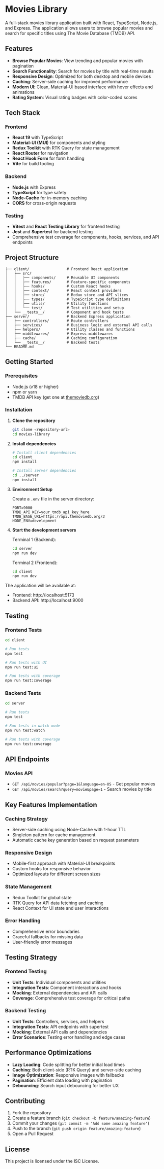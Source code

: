 # Movies Library

A full-stack movies library application built with React, TypeScript, Node.js, and Express. The application allows users to browse popular movies and search for specific titles using The Movie Database (TMDB) API.

## Features

- **Browse Popular Movies**: View trending and popular movies with pagination
- **Search Functionality**: Search for movies by title with real-time results
- **Responsive Design**: Optimized for both desktop and mobile devices
- **Caching**: Server-side caching for improved performance
- **Modern UI**: Clean, Material-UI based interface with hover effects and animations
- **Rating System**: Visual rating badges with color-coded scores

## Tech Stack

### Frontend
- **React 19** with TypeScript
- **Material-UI (MUI)** for components and styling
- **Redux Toolkit** with RTK Query for state management
- **React Router** for navigation
- **React Hook Form** for form handling
- **Vite** for build tooling

### Backend
- **Node.js** with Express
- **TypeScript** for type safety
- **Node-Cache** for in-memory caching
- **CORS** for cross-origin requests

### Testing
- **Vitest** and **React Testing Library** for frontend testing
- **Jest** and **Supertest** for backend testing
- Comprehensive test coverage for components, hooks, services, and API endpoints

## Project Structure

```
├── client/                 # Frontend React application
│   ├── src/
│   │   ├── components/     # Reusable UI components
│   │   ├── features/       # Feature-specific components
│   │   ├── hooks/          # Custom React hooks
│   │   ├── context/        # React context providers
│   │   ├── store/          # Redux store and API slices
│   │   ├── types/          # TypeScript type definitions
│   │   ├── utils/          # Utility functions
│   │   └── test/           # Test utilities and setup
│   └── __tests__/          # Component and hook tests
├── server/                 # Backend Express application
│   ├── controllers/        # Route controllers
│   ├── services/           # Business logic and external API calls
│   ├── helpers/            # Utility classes and functions
│   ├── middlewares/        # Express middlewares
│   ├── cache/              # Caching configuration
│   └── __tests__/          # Backend tests
└── README.md
```

## Getting Started

### Prerequisites
- Node.js (v18 or higher)
- npm or yarn
- TMDB API key (get one at [themoviedb.org](https://www.themoviedb.org/settings/api))

### Installation

1. **Clone the repository**
   ```bash
   git clone <repository-url>
   cd movies-library
   ```

2. **Install dependencies**
   ```bash
   # Install client dependencies
   cd client
   npm install

   # Install server dependencies
   cd ../server
   npm install
   ```

3. **Environment Setup**
   
   Create a `.env` file in the server directory:
   ```env
   PORT=9000
   TMDB_API_KEY=your_tmdb_api_key_here
   TMDB_BASE_URL=https://api.themoviedb.org/3
   NODE_ENV=development
   ```

4. **Start the development servers**
   
   Terminal 1 (Backend):
   ```bash
   cd server
   npm run dev
   ```
   
   Terminal 2 (Frontend):
   ```bash
   cd client
   npm run dev
   ```

The application will be available at:
- Frontend: http://localhost:5173
- Backend API: http://localhost:9000

## Testing

### Frontend Tests
```bash
cd client

# Run tests
npm test

# Run tests with UI
npm run test:ui

# Run tests with coverage
npm run test:coverage
```

### Backend Tests
```bash
cd server

# Run tests
npm test

# Run tests in watch mode
npm run test:watch

# Run tests with coverage
npm run test:coverage
```

## API Endpoints

### Movies API
- `GET /api/movies/popular?page=1&language=en-US` - Get popular movies
- `GET /api/movies/search?query=movie&page=1` - Search movies by title

## Key Features Implementation

### Caching Strategy
- Server-side caching using Node-Cache with 1-hour TTL
- Singleton pattern for cache management
- Automatic cache key generation based on request parameters

### Responsive Design
- Mobile-first approach with Material-UI breakpoints
- Custom hooks for responsive behavior
- Optimized layouts for different screen sizes

### State Management
- Redux Toolkit for global state
- RTK Query for API data fetching and caching
- React Context for UI state and user interactions

### Error Handling
- Comprehensive error boundaries
- Graceful fallbacks for missing data
- User-friendly error messages

## Testing Strategy

### Frontend Testing
- **Unit Tests**: Individual components and utilities
- **Integration Tests**: Component interactions and hooks
- **Mocking**: External dependencies and API calls
- **Coverage**: Comprehensive test coverage for critical paths

### Backend Testing
- **Unit Tests**: Controllers, services, and helpers
- **Integration Tests**: API endpoints with supertest
- **Mocking**: External API calls and dependencies
- **Error Scenarios**: Testing error handling and edge cases

## Performance Optimizations

- **Lazy Loading**: Code splitting for better initial load times
- **Caching**: Both client-side (RTK Query) and server-side caching
- **Image Optimization**: Responsive images with fallbacks
- **Pagination**: Efficient data loading with pagination
- **Debouncing**: Search input debouncing for better UX

## Contributing

1. Fork the repository
2. Create a feature branch (`git checkout -b feature/amazing-feature`)
3. Commit your changes (`git commit -m 'Add some amazing feature'`)
4. Push to the branch (`git push origin feature/amazing-feature`)
5. Open a Pull Request

## License

This project is licensed under the ISC License.